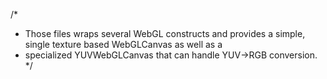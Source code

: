 /*
* Those files wraps several WebGL constructs and provides a simple, single texture based WebGLCanvas as well as a
* specialized YUVWebGLCanvas that can handle YUV->RGB conversion. 
*/
